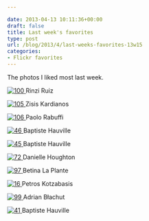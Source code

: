 ```yaml
---

date: 2013-04-13 10:11:36+00:00
draft: false
title: Last week's favorites
type: post
url: /blog/2013/4/last-weeks-favorites-13w15
categories:
- Flickr favorites
---
```


The photos I liked most last week.

[![100](https://farm9.staticflickr.com/8239/8633510180_a3ce669909_b.jpg)
](http://www.flickr.com/photos/48029767@N08/8633510180)
Rinzi Ruiz





[![105](https://farm9.staticflickr.com/8200/8174531963_549e626ff0_b.jpg)
](http://www.flickr.com/photos/33348753@N06/8174531963)
Zisis Kardianos





[![106](https://farm9.staticflickr.com/8086/8519468298_17a974636d_b.jpg)
](http://www.flickr.com/photos/52089216@N07/8519468298)
Paolo Rabuffi





[![46](https://farm9.staticflickr.com/8537/8619730685_7a892d08d3_b.jpg)
](http://www.flickr.com/photos/63610795@N06/8619730685)
Baptiste Hauville





[![45](https://farm9.staticflickr.com/8399/8619051996_c34f574922_b.jpg)
](http://www.flickr.com/photos/63610795@N06/8619051996)
Baptiste Hauville





[![72](https://farm9.staticflickr.com/8243/8622079136_0d605e5fc6_b.jpg)
](http://www.flickr.com/photos/54517877@N08/8622079136)
Danielle Houghton





[![97](https://farm9.staticflickr.com/8545/8631253867_84d168c424_b.jpg)
](http://www.flickr.com/photos/7470307@N06/8631253867)
Betina La Plante





[![16](https://farm9.staticflickr.com/8124/8634444467_578655bf00_b.jpg)
](http://www.flickr.com/photos/17691620@N06/8634444467)
Petros Kotzabasis





[![99](https://farm9.staticflickr.com/8531/8631914005_49de748390_b.jpg)
](http://www.flickr.com/photos/47903923@N00/8631914005)
Adrian Błachut





[![41](https://farm9.staticflickr.com/8072/8292578917_f5cbc4c025_b.jpg)
](http://www.flickr.com/photos/63610795@N06/8292578917)
Baptiste Hauville
